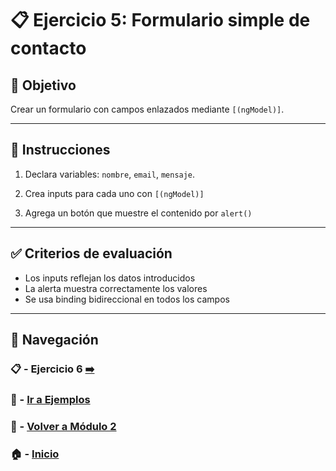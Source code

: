 # 📋 Ejercicio 5: Formulario simple de contacto

## 🎯 Objetivo
Crear un formulario con campos enlazados mediante `[(ngModel)]`.

---

## 📝 Instrucciones
1. Declara variables: `nombre`, `email`, `mensaje`.

2. Crea inputs para cada uno con `[(ngModel)]`

3. Agrega un botón que muestre el contenido por `alert()`

---

## ✅ Criterios de evaluación
- Los inputs reflejan los datos introducidos
- La alerta muestra correctamente los valores
- Se usa binding bidireccional en todos los campos

---

## 🔁 Navegación

### 📋 - Ejercicio 6 [➡️](./Ejercicio_6.md)

### 🧪 - [Ir a Ejemplos](../../Ejemplos/README.md)

### 📘 - [Volver a Módulo 2](../../Modulo_2.md) 

### 🏠 - [Inicio](../../../README.md)


